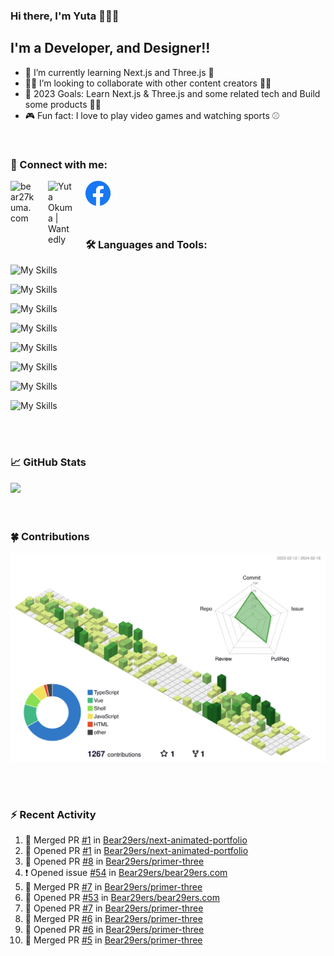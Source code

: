 ### Hi there, I'm Yuta 🤟🏻🐻

## I'm a Developer, and Designer!!

- 🌱 I’m currently learning Next.js and Three.js 🤣
- 👬🏻 I’m looking to collaborate with other content creators 👋🏻
- 🥅 2023 Goals: Learn Next.js & Three.js and some related tech and Build some products 💪🏻
- 🎮 Fun fact: I love to play video games and watching sports ⚾️

<br />

### :wave: Connect with me:

[<img align="left" alt="bear27kuma.com" width="40px" src="https://user-images.githubusercontent.com/39920490/156489586-f125813b-e344-46d6-9306-f5786684b976.jpg" style="margin-right: 20px;" />](https://bear29ers.github.io/)
[<img align="left" alt="Yuta Okuma | Wantedly" width="40px" src="https://user-images.githubusercontent.com/39920490/156489528-fdc520d6-10f1-43b6-8bf8-fadf8dcf1a90.jpg" style="margin-right: 20px;" />](https://www.wantedly.com/id/yuta_okuma_b)
[<img align="left" alt="Yuta Okuma | Facebook" width="40px" src="https://github.com/github/explore/blob/main/topics/facebook/facebook.png?raw=true" style="margin-right: 20px;" />](https://www.facebook.com/kumakuma1129/)

[//]: # '[<img align="left" alt="Yuta Okuma | Instagram" width="40px" src="https://github.com/github/explore/blob/main/topics/instagram/instagram.png?raw=true" />](https://www.instagram.com/bear_27earl/)'

<br />
<br />
<br />
<br />

### :hammer_and_wrench: Languages and Tools:

![My Skills](https://skillicons.dev/icons?i=html,css,sass,tailwind,bootstrap,js,ts)

![My Skills](https://skillicons.dev/icons?i=jquery,threejs,react,emotion,styledcomponents,materialui,nextjs)

![My Skills](https://skillicons.dev/icons?i=vercel,vue,nuxt,vite,nodejs,express,jest)

![My Skills](https://skillicons.dev/icons?i=regex,webpack,babel,php,laravel,mysql,sqlite)

![My Skills](https://skillicons.dev/icons?i=docker,git,github,githubactions,aws,gcp,firebase)

![My Skills](https://skillicons.dev/icons?i=vim,neovim,linux,bash,lua,markdown,svg)

![My Skills](https://skillicons.dev/icons?i=idea,vscode,atom,figma,xd,ps,ai)

![My Skills](https://skillicons.dev/icons?i=pr,ae,postman,sentry,codepen,stackoverflow,discord)

<br />
<br />

### :chart_with_upwards_trend: GitHub Stats

<div style="display: flex;">
    <a href="https://github.com/Bear29ers">
        <img height="220px;" src="https://github-readme-stats-bear29ers.vercel.app/api?username=Bear29ers&show_icons=true&theme=bear">
    </a>
</div>

<br />
<br />

### :four_leaf_clover: Contributions

![](./profile-3d-contrib/profile-green-animate.svg)

<br />
<br />

### :zap: Recent Activity

<!--START_SECTION:activity-->

1. 🎉 Merged PR [#1](https://github.com/Bear29ers/next-animated-portfolio/pull/1) in [Bear29ers/next-animated-portfolio](https://github.com/Bear29ers/next-animated-portfolio)
2. 💪 Opened PR [#1](https://github.com/Bear29ers/next-animated-portfolio/pull/1) in [Bear29ers/next-animated-portfolio](https://github.com/Bear29ers/next-animated-portfolio)
3. 💪 Opened PR [#8](https://github.com/Bear29ers/primer-three/pull/8) in [Bear29ers/primer-three](https://github.com/Bear29ers/primer-three)
4. ❗ Opened issue [#54](https://github.com/Bear29ers/bear29ers.com/issues/54) in [Bear29ers/bear29ers.com](https://github.com/Bear29ers/bear29ers.com)
5. 🎉 Merged PR [#7](https://github.com/Bear29ers/primer-three/pull/7) in [Bear29ers/primer-three](https://github.com/Bear29ers/primer-three)
6. 💪 Opened PR [#53](https://github.com/Bear29ers/bear29ers.com/pull/53) in [Bear29ers/bear29ers.com](https://github.com/Bear29ers/bear29ers.com)
7. 💪 Opened PR [#7](https://github.com/Bear29ers/primer-three/pull/7) in [Bear29ers/primer-three](https://github.com/Bear29ers/primer-three)
8. 🎉 Merged PR [#6](https://github.com/Bear29ers/primer-three/pull/6) in [Bear29ers/primer-three](https://github.com/Bear29ers/primer-three)
9. 💪 Opened PR [#6](https://github.com/Bear29ers/primer-three/pull/6) in [Bear29ers/primer-three](https://github.com/Bear29ers/primer-three)
10. 🎉 Merged PR [#5](https://github.com/Bear29ers/primer-three/pull/5) in [Bear29ers/primer-three](https://github.com/Bear29ers/primer-three)

<!--END_SECTION:activity-->
